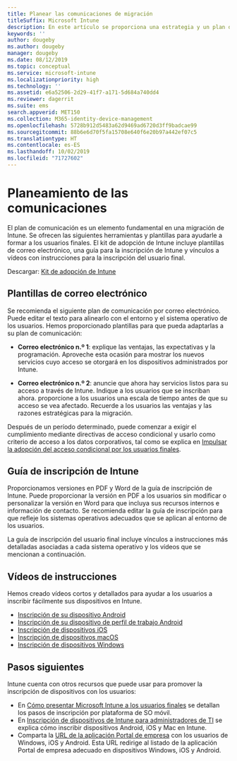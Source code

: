 ```yaml
---
title: Planear las comunicaciones de migración
titleSuffix: Microsoft Intune
description: En este artículo se proporciona una estrategia y un plan de comunicación para la migración a Microsoft Intune.
keywords: ''
author: dougeby
ms.author: dougeby
manager: dougeby
ms.date: 08/12/2019
ms.topic: conceptual
ms.service: microsoft-intune
ms.localizationpriority: high
ms.technology: ''
ms.assetid: e6a52506-2d29-41f7-a171-5d684a740dd4
ms.reviewer: dagerrit
ms.suite: ems
search.appverid: MET150
ms.collection: M365-identity-device-management
ms.openlocfilehash: 5728b912d5483a62d9469ad6720d3ff9badcae99
ms.sourcegitcommit: 88b6e6d70f5fa15708e640f6e20b97a442ef07c5
ms.translationtype: HT
ms.contentlocale: es-ES
ms.lasthandoff: 10/02/2019
ms.locfileid: "71727602"
---
```

# <a name="plan-communications"></a>Planeamiento de las comunicaciones

El plan de comunicación es un elemento fundamental en una migración de Intune. Se ofrecen las siguientes herramientas y plantillas para ayudarle a formar a los usuarios finales. El kit de adopción de Intune incluye plantillas de correo electrónico, una guía para la inscripción de Intune y vínculos a vídeos con instrucciones para la inscripción del usuario final.  

Descargar:  [Kit de adopción de Intune](https://aka.ms/IntuneAdoptionKit)

## <a name="email-templates"></a>Plantillas de correo electrónico

Se recomienda el siguiente plan de comunicación por correo electrónico. Puede editar el texto para alinearlo con el entorno y el sistema operativo de los usuarios. Hemos proporcionado plantillas para que pueda adaptarlas a su plan de comunicación:

- **Correo electrónico n.º 1**: explique las ventajas, las expectativas y la programación. Aproveche esta ocasión para mostrar los nuevos servicios cuyo acceso se otorgará en los dispositivos administrados por Intune.

- **Correo electrónico n.º 2**: anuncie que ahora hay servicios listos para su acceso a través de Intune. Indique a los usuarios que se inscriban ahora. proporcione a los usuarios una escala de tiempo antes de que su acceso se vea afectado. Recuerde a los usuarios las ventajas y las razones estratégicas para la migración.

Después de un período determinado, puede comenzar a exigir el cumplimiento mediante directivas de acceso condicional y usarlo como criterio de acceso a los datos corporativos, tal como se explica en [Impulsar la adopción del acceso condicional por los usuarios finales](migration-guide-drive-adoption.md).

## <a name="intune-enrollment-guide"></a>Guía de inscripción de Intune

Proporcionamos versiones en PDF y Word de la guía de inscripción de Intune. Puede proporcionar la versión en PDF a los usuarios sin modificar o personalizar la versión en Word para que incluya sus recursos internos e información de contacto. Se recomienda editar la guía de inscripción para que refleje los sistemas operativos adecuados que se aplican al entorno de los usuarios.

La guía de inscripción del usuario final incluye vínculos a instrucciones más detalladas asociadas a cada sistema operativo y los vídeos que se mencionan a continuación.

## <a name="instructional-videos"></a>Vídeos de instrucciones

Hemos creado vídeos cortos y detallados para ayudar a los usuarios a inscribir fácilmente sus dispositivos en Intune.

- [Inscripción de su dispositivo Android](https://www.youtube.com/watch?v=k0Q_sGLSx6o&t=1s)
- [Inscripción de su dispositivo de perfil de trabajo Android](https://www.youtube.com/watch?v=9Dl8HsGk4tI&t=3s)
- [Inscripción de dispositivos iOS](https://www.youtube.com/watch?v=mJyv6YcHi7c)
- [Inscripción de dispositivos macOS](https://www.youtube.com/watch?v=Pa2pfhwq_yk)
- [Inscripción de dispositivos Windows](https://www.youtube.com/watch?v=TKQxEckBHiE)

## <a name="next-steps"></a>Pasos siguientes

Intune cuenta con otros recursos que puede usar para promover la inscripción de dispositivos con los usuarios:

- En [Cómo presentar Microsoft Intune a los usuarios finales](end-user-educate.md) se detallan los pasos de inscripción por plataforma de SO móvil.
- En [Inscripción de dispositivos de Intune para administradores de TI](../enrollment/device-enrollment.md) se explica cómo inscribir dispositivos Android, iOS y Mac en Intune.
- Comparta la [URL de la aplicación Portal de empresa](http://go.microsoft.com/fwlink/?LinkID=396941) con los usuarios de Windows, iOS y Android. Esta URL redirige al listado de la aplicación Portal de empresa adecuado en dispositivos Windows, iOS y Android.
